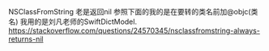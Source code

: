 
NSClassFromString 老是返回nil
参照下面的我的是在要转的类名前加@objc(类名) 我用的是刘凡老师的SwiftDictModel.
https://stackoverflow.com/questions/24570345/nsclassfromstring-always-returns-nil
